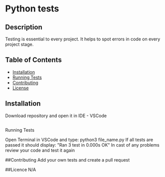 # Python tests

## Description
Testing is essential to every project. It helps to spot errors in code on every project stage. 

## Table of Contents
- [Installation](#installation)
- [Running Tests](#running-tests)
- [Contributing](#contributing)
- [License](#license)

## Installation
Download repository and open it in IDE - VSCode

##
Running Tests

Open Terminal in VSCode and type: python3 file_name.py
If all tests are passed it should display: "Ran 3 test in 0.000s OK"
In cast of any problems review your code and test it again

##Contributing
Add your own tests and create a pull request

##Licence
N/A




